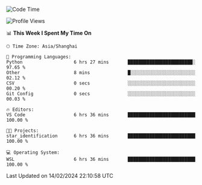 <!--START_SECTION:waka-->
![Code Time](http://img.shields.io/badge/Code%20Time-1%2C514%20hrs%2021%20mins-blue)

![Profile Views](http://img.shields.io/badge/Profile%20Views-0-blue)

📊 **This Week I Spent My Time On** 

```text
🕑︎ Time Zone: Asia/Shanghai

💬 Programming Languages: 
Python                   6 hrs 27 mins       ████████████████████████░   97.65 % 
Other                    8 mins              █░░░░░░░░░░░░░░░░░░░░░░░░   02.12 % 
CSV                      0 secs              ░░░░░░░░░░░░░░░░░░░░░░░░░   00.20 % 
Git Config               0 secs              ░░░░░░░░░░░░░░░░░░░░░░░░░   00.03 % 

🔥 Editors: 
VS Code                  6 hrs 36 mins       █████████████████████████   100.00 % 

🐱‍💻 Projects: 
star_identification      6 hrs 36 mins       █████████████████████████   100.00 % 

💻 Operating System: 
WSL                      6 hrs 36 mins       █████████████████████████   100.00 % 
```


 Last Updated on 14/02/2024 22:10:58 UTC
<!--END_SECTION:waka-->